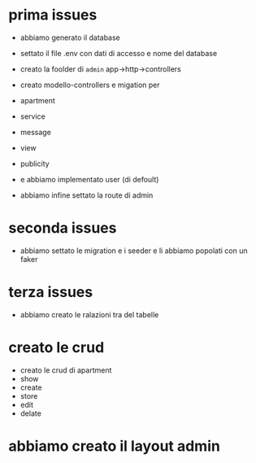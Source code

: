 # prima issues
- abbiamo generato il database
- settato il file .env con dati di accesso e nome del database

- creato la foolder di `admin` app->http->controllers
- creato modello-controllers e migation per 
-   apartment
-   service
-   message
-   view
-   publicity
-   e abbiamo implementato user (di defoult)

-   abbiamo infine settato la route di admin
# seconda issues
- abbiamo settato le migration e i seeder e li abbiamo popolati con un faker
# terza issues
- abbiamo creato le ralazioni tra del tabelle
# creato le crud
- creato le crud di apartment
-   show
-   create
-   store
-   edit
-   delate
#   abbiamo creato il layout admin
